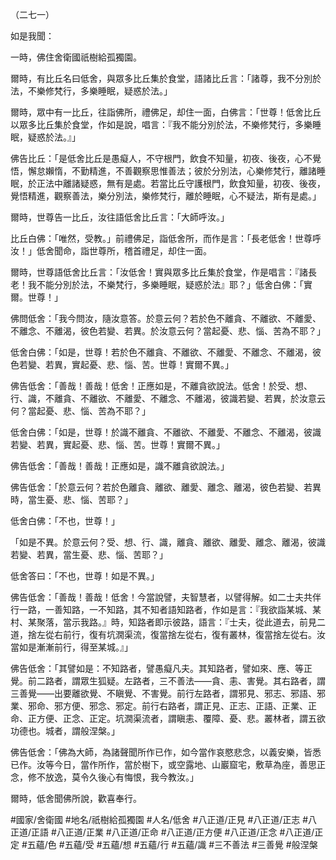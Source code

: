 （二七一）

如是我聞：

一時，佛住舍衛國祇樹給孤獨園。

爾時，有比丘名曰低舍，與眾多比丘集於食堂，語諸比丘言：「諸尊，我不分別於法，不樂修梵行，多樂睡眠，疑惑於法。」

爾時，眾中有一比丘，往詣佛所，禮佛足，却住一面，白佛言：「世尊！低舍比丘以眾多比丘集於食堂，作如是說，唱言：『我不能分別於法，不樂修梵行，多樂睡眠，疑惑於法。』」

佛告比丘：「是低舍比丘是愚癡人，不守根門，飲食不知量，初夜、後夜，心不覺悟，懈怠嬾惰，不勤精進，不善觀察思惟善法；彼於分別法，心樂修梵行，離諸睡眠，於正法中離諸疑惑，無有是處。若當比丘守護根門，飲食知量，初夜、後夜，覺悟精進，觀察善法，樂分別法，樂修梵行，離於睡眠，心不疑法，斯有是處。」

爾時，世尊告一比丘，汝往語低舍比丘言：「大師呼汝。」

比丘白佛：「唯然，受教。」前禮佛足，詣低舍所，而作是言：「長老低舍！世尊呼汝！」低舍聞命，詣世尊所，稽首禮足，却住一面。

爾時，世尊語低舍比丘言：「汝低舍！實與眾多比丘集於食堂，作是唱言：『諸長老！我不能分別於法，不樂梵行，多樂睡眠，疑惑於法』耶？」低舍白佛：「實爾。世尊！」

佛問低舍：「我今問汝，隨汝意答。於意云何？若於色不離貪、不離欲、不離愛、不離念、不離渴，彼色若變、若異。於汝意云何？當起憂、悲、惱、苦為不耶？」

低舍白佛：「如是，世尊！若於色不離貪、不離欲、不離愛、不離念、不離渴，彼色若變、若異，實起憂、悲、惱、苦。世尊！實爾不異。」

佛告低舍：「善哉！善哉！低舍！正應如是，不離貪欲說法。低舍！於受、想、行、識，不離貪、不離欲、不離愛、不離念、不離渴，彼識若變、若異，於汝意云何？當起憂、悲、惱、苦為不耶？」

低舍白佛：「如是，世尊！於識不離貪、不離欲、不離愛、不離念、不離渴，彼識若變、若異，實起憂、悲、惱、苦。世尊！實爾不異。」

佛告低舍：「善哉！善哉！正應如是，識不離貪欲說法。」

佛告低舍：「於意云何？若於色離貪、離欲、離愛、離念、離渴，彼色若變、若異時，當生憂、悲、惱、苦耶？」

低舍白佛：「不也，世尊！」

「如是不異。於意云何？受、想、行、識，離貪、離欲、離愛、離念、離渴，彼識若變、若異，當生憂、悲、惱、苦耶？」

低舍答曰：「不也，世尊！如是不異。」

佛告低舍：「善哉！善哉！低舍！今當說譬，夫智慧者，以譬得解。如二士夫共伴行一路，一善知路，一不知路，其不知者語知路者，作如是言：『我欲詣某城、某村、某聚落，當示我路。』時，知路者即示彼路，語言：『士夫，從此道去，前見二道，捨左從右前行，復有坑㵎渠流，復當捨左從右，復有叢林，復當捨左從右。汝當如是漸漸前行，得至某城。』」

佛告低舍：「其譬如是：不知路者，譬愚癡凡夫。其知路者，譬如來、應、等正覺。前二路者，謂眾生狐疑。左路者，三不善法——貪、恚、害覺。其右路者，謂三善覺——出要離欲覺、不瞋覺、不害覺。前行左路者，謂邪見、邪志、邪語、邪業、邪命、邪方便、邪念、邪定。前行右路者，謂正見、正志、正語、正業、正命、正方便、正念、正定。坑㵎渠流者，謂瞋恚、覆障、憂、悲。叢林者，謂五欲功德也。城者，謂般涅槃。」

佛告低舍：「佛為大師，為諸聲聞所作已作，如今當作哀愍悲念，以義安樂，皆悉已作。汝等今日，當作所作，當於樹下，或空露地、山巖窟宅，敷草為座，善思正念，修不放逸，莫令久後心有悔恨，我今教汝。」

爾時，低舍聞佛所說，歡喜奉行。

#國家/舍衛國
#地名/祇樹給孤獨園
#人名/低舍
#八正道/正見
#八正道/正志
#八正道/正語
#八正道/正業
#八正道/正命
#八正道/正方便
#八正道/正念
#八正道/正定
#五蘊/色
#五蘊/受
#五蘊/想
#五蘊/行
#五蘊/識
#三不善法
#三善覺
#般涅槃

